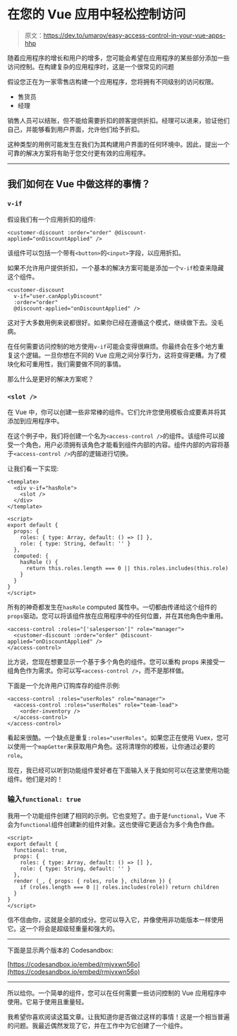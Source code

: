 # 在您的 Vue 应用中轻松控制访问

> 原文：<https://dev.to/umarov/easy-access-control-in-your-vue-apps-hhp>

随着应用程序的增长和用户的增多，您可能会希望在应用程序的某些部分添加一些访问控制。在构建复杂的应用程序时，这是一个很常见的问题

假设您正在为一家零售店构建一个应用程序，您将拥有不同级别的访问权限。

*   售货员
*   经理

销售人员可以结账，但不能给需要折扣的顾客提供折扣。经理可以进来，验证他们自己，并能够看到用户界面，允许他们给予折扣。

这种类型的用例可能发生在我们为其构建用户界面的任何环境中。因此，提出一个可靠的解决方案将有助于您交付更有效的应用程序。

* * *

## 我们如何在 Vue 中做这样的事情？

### `v-if`

假设我们有一个应用折扣的组件:

```
<customer-discount :order="order" @discount-applied="onDiscountApplied" /> 
```

该组件可以包括一个带有`<button>`的`<input>`字段，以应用折扣。

如果不允许用户提供折扣，一个基本的解决方案可能是添加一个`v-if`检查来隐藏这个组件。

```
<customer-discount
  v-if="user.canApplyDiscount"
  :order="order" 
  @discount-applied="onDiscountApplied" /> 
```

这对于大多数用例来说都很好。如果你已经在遵循这个模式，继续做下去。没毛病。

在任何需要访问控制的地方使用`v-if`可能会变得很麻烦。你最终会在多个地方重复这个逻辑。一旦你想在不同的 Vue 应用之间分享行为，这将变得更糟。为了模块化和可重用性，我们需要做不同的事情。

那么什么是更好的解决方案呢？

### `<slot />`

在 Vue 中，你可以创建一些非常棒的组件。它们允许您使用模板合成要素并将其添加到应用程序中。

在这个例子中，我们将创建一个名为`<access-control />`的组件。该组件可以接受一个角色，用户必须拥有该角色才能看到组件内部的内容。组件内部的内容将基于`<access-control />`内部的逻辑进行切换。

让我们看一下实现:

```
<template>
  <div v-if="hasRole">
    <slot />
  </div>
</template>

<script>
export default {
  props: {
    roles: { type: Array, default: () => [] },
    role: { type: String, default: '' }
  },
  computed: {
    hasRole () {
      return this.roles.length === 0 || this.roles.includes(this.role)
    }
  }
}
</script> 
```

所有的神奇都发生在`hasRole` computed 属性中。一切都由传递给这个组件的`props`驱动。您可以将该组件放在应用程序中的任何位置，并在其他角色中重用。

```
<access-control :roles="['salesperson']" role="manager">
  <customer-discount :order="order" @discount-applied="onDiscountApplied" />
</access-control> 
```

比方说，您现在想要显示一个基于多个角色的组件。您可以重构 props 来接受一组角色作为需求。你可以写`<access-control />`，而不是那样做。

下面是一个允许用户订购库存的组件示例:

```
<access-control :roles="userRoles" role="manager">
  <access-control :roles="userRoles" role="team-lead">
    <order-inventory />
  </access-control>
</access-control> 
```

看起来很酷。一个缺点是重复`:roles="userRoles"`。如果您正在使用 Vuex，您可以使用一个`mapGetter`来获取用户角色。这将清理你的模板，让你通过必要的`role`。

现在，我已经可以听到功能组件爱好者在下面输入关于我如何可以在这里使用功能组件。他们是对的！

### 输入`functional: true`

我用一个功能组件创建了相同的示例。它也变短了。由于是`functional`，Vue 不会为`functional`组件创建新的组件对象。这也使得它更适合为多个角色作曲。

```
<script>
export default {
  functional: true,
  props: {
    roles: { type: Array, default: () => [] },
    role: { type: String, default: '' }
  },
  render (_, { props: { roles, role }, children }) {
    if (roles.length === 0 || roles.includes(role)) return children
  }
}
</script> 
```

信不信由你，这就是全部的成分。您可以导入它，并像使用非功能版本一样使用它。这一个将会是超级轻重量和强大的。

* * *

下面是显示两个版本的 Codesandbox:

[https://codesandbox.io/embed/rmjvxwn56o](https://codesandbox.io/embed/rmjvxwn56o)

* * *

所以给你。一个简单的组件，您可以在任何需要一些访问控制的 Vue 应用程序中使用。它易于使用且重量轻。

我希望你喜欢阅读这篇文章。让我知道你是否做过这样的事情！这是一个相当普遍的问题。我最近偶然发现了它，并在工作中为它创建了一个组件。
